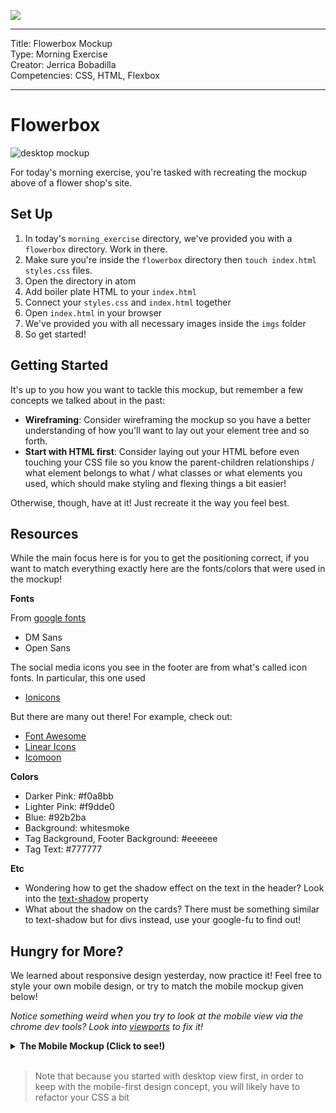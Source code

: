 ![](/ga_cog.png)

---
Title: Flowerbox Mockup<br>
Type: Morning Exercise<br>
Creator: Jerrica Bobadilla<br>
Competencies: CSS, HTML, Flexbox

---

# Flowerbox

![desktop mockup](https://imgur.com/NXdGKhD.png)

For today's morning exercise, you're tasked with recreating the mockup above of a flower shop's site.

## Set Up

1. In today's `morning_exercise` directory, we've provided you with a `flowerbox` directory. Work in there.
1. Make sure you're inside the `flowerbox` directory then `touch index.html styles.css` files.
1. Open the directory in atom
1. Add boiler plate HTML to your `index.html`
1. Connect your `styles.css` and `index.html` together
1. Open `index.html` in your browser
1. We've provided you with all necessary images inside the `imgs` folder
1. So get started!

## Getting Started

It's up to you how you want to tackle this mockup, but remember a few concepts we talked about in the past:

- **Wireframing**: Consider wireframing the mockup so you have a better understanding of how you'll want to lay out your element tree and so forth.
- **Start with HTML first**: Consider laying out your HTML before even touching your CSS file so you know the parent-children relationships / what element belongs to what / what classes or what elements you used, which should make styling and flexing things a bit easier!  

Otherwise, though, have at it! Just recreate it the way you feel best.

## Resources

While the main focus here is for you to get the positioning correct, if you want to match everything exactly here are the fonts/colors that were used in the mockup!

**Fonts**

From [google fonts](https://fonts.google.com/)

- DM Sans
- Open Sans

The social media icons you see in the footer are from what's called icon fonts. In particular, this one used

- [Ionicons](https://ionicons.com/)

But there are many out there! For example, check out:

- [Font Awesome](https://fontawesome.com/?from=io)
- [Linear Icons](https://linearicons.com/)
- [Icomoon](https://icomoon.io/)

**Colors**

- Darker Pink: #f0a8bb
- Lighter Pink: #f9dde0
- Blue: #92b2ba
- Background: whitesmoke
- Tag Background, Footer Background: #eeeeee
- Tag Text: #777777

**Etc**

- Wondering how to get the shadow effect on the text in the header? Look into the [text-shadow](https://developer.mozilla.org/en-US/docs/Web/CSS/text-shadow) property
- What about the shadow on the cards? There must be something similar to text-shadow but for divs instead, use your google-fu to find out!

## Hungry for More?

We learned about responsive design yesterday, now practice it! Feel free to style your own mobile design, or try to match the mobile mockup given below!

*Notice something weird when you try to look at the mobile view via the chrome dev tools? Look into [viewports](https://www.w3schools.com/css/css_rwd_viewport.asp) to fix it!*

<details><summary><strong>The Mobile Mockup (Click to see!)</strong></summary><p>

  ![mobile mockup](https://imgur.com/ExuluZi.png)

</p></details>
<br/>

> Note that because you started with desktop view first, in order to keep with the mobile-first design concept, you will likely have to refactor your CSS a bit
